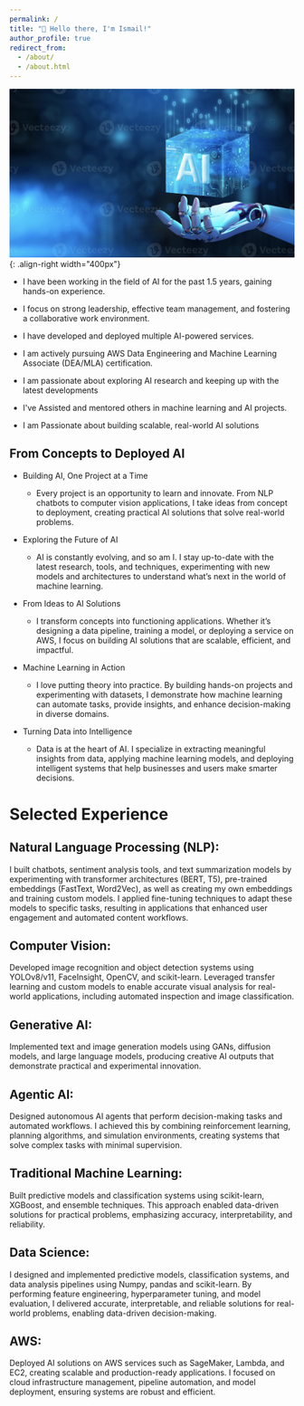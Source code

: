 ```yaml
---
permalink: /
title: "👋 Hello there, I'm Ismail!"
author_profile: true
redirect_from: 
  - /about/
  - /about.html
---
```


<!-- height="500px" -->
![Illustration of combining vision and language modalities](/images/about1.png){: .align-right width="400px"}

* I have been working in the field of AI for the past 1.5 years, gaining hands-on experience.

* I focus on strong leadership, effective team management, and fostering a collaborative work environment.

* I have developed and deployed multiple AI-powered services.

<!-- <br><br> -->

* I am actively pursuing AWS Data Engineering and Machine Learning Associate (DEA/MLA) certification.

* I am passionate about exploring AI research and keeping up with the latest developments

* I've Assisted and mentored others in machine learning and AI projects.

* I am Passionate about building scalable, real-world AI solutions



## From Concepts to Deployed AI

* Building AI, One Project at a Time
  * Every project is an opportunity to learn and innovate. From NLP chatbots to computer vision applications, I take ideas from  concept to deployment, creating practical AI solutions that solve real-world problems.

* Exploring the Future of AI
  * AI is constantly evolving, and so am I. I stay up-to-date with the latest research, tools, and techniques, experimenting with new models and architectures to understand what’s next in the world of machine learning.

* From Ideas to AI Solutions
  * I transform concepts into functioning applications. Whether it’s designing a data pipeline, training a model, or deploying a service on AWS, I focus on building AI solutions that are scalable, efficient, and impactful.

* Machine Learning in Action
  * I love putting theory into practice. By building hands-on projects and experimenting with datasets, I demonstrate how machine learning can automate tasks, provide insights, and enhance decision-making in diverse domains.

* Turning Data into Intelligence
  * Data is at the heart of AI. I specialize in extracting meaningful insights from data, applying machine learning models, and deploying intelligent systems that help businesses and users make smarter decisions.



# Selected Experience

## Natural Language Processing (NLP):
I built chatbots, sentiment analysis tools, and text summarization models by experimenting with transformer architectures (BERT, T5), pre-trained embeddings (FastText, Word2Vec), as well as creating my own embeddings and training custom models. I applied fine-tuning techniques to adapt these models to specific tasks, resulting in applications that enhanced user engagement and automated content workflows.

## Computer Vision: 
Developed image recognition and object detection systems using YOLOv8/v11, FaceInsight, OpenCV, and scikit-learn. Leveraged transfer learning and custom models to enable accurate visual analysis for real-world applications, including automated inspection and image classification.

## Generative AI: 
Implemented text and image generation models using GANs, diffusion models, and large language models, producing creative AI outputs that demonstrate practical and experimental innovation.

## Agentic AI: 
Designed autonomous AI agents that perform decision-making tasks and automated workflows. I achieved this by combining reinforcement learning, planning algorithms, and simulation environments, creating systems that solve complex tasks with minimal supervision.

## Traditional Machine Learning: 
Built predictive models and classification systems using scikit-learn, XGBoost, and ensemble techniques. This approach enabled data-driven solutions for practical problems, emphasizing accuracy, interpretability, and reliability.

## Data Science: 
I designed and implemented predictive models, classification systems, and data analysis pipelines using Numpy, pandas and scikit-learn. By performing feature engineering, hyperparameter tuning, and model evaluation, I delivered accurate, interpretable, and reliable solutions for real-world problems, enabling data-driven decision-making.

## AWS: 
Deployed AI solutions on AWS services such as SageMaker, Lambda, and EC2, creating scalable and production-ready applications. I focused on cloud infrastructure management, pipeline automation, and model deployment, ensuring systems are robust and efficient.